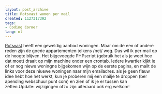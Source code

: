 ```yaml
---
layout: post_archive
title: Rotsvast wonen per mail
created: 1127317392
tags:
- Coding Corner
lang: nl
---
```

[Rotsvast](http://www.rotsvast.nl/) heeft een geweldig aanbod woningen. Maar om de een of andere reden zijn de goede appartementen telkens /net/ weg. Dus wil ik per mail op de hoogte blijven. Het bijgevoegde PHPscript (gebruik het als je weet hoe dat moet) draait op mijn machine onder een crontab. Iedere kwartier kijkt ie of er nog niewe woningne bijgekomen wijn op de eerste pagina, en mailt de links voor deze niuewe woningen naar mijn emailadres. als je geen flauw idee hebt hoe het werkt, kun je proberen mij een mailje te droppen (ber apending webschuur punt com) en zien of ik je er tussen kan zetten.Update: wijzigingen ofzo zijn uiteraard ook erg welkom!
